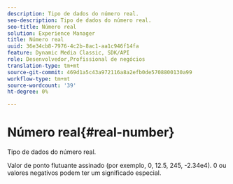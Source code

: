 ```yaml
---
description: Tipo de dados do número real.
seo-description: Tipo de dados do número real.
seo-title: Número real
solution: Experience Manager
title: Número real
uuid: 36e34cb8-7976-4c2b-8ac1-aa1c946f14fa
feature: Dynamic Media Classic, SDK/API
role: Desenvolvedor,Profissional de negócios
translation-type: tm+mt
source-git-commit: 469d1a5c43a972116a8a2efb0de5708800130a99
workflow-type: tm+mt
source-wordcount: '39'
ht-degree: 0%

---
```



# Número real{#real-number}

Tipo de dados do número real.

Valor de ponto flutuante assinado (por exemplo, 0, 12.5, 245, -2.34e4). 0 ou valores negativos podem ter um significado especial.